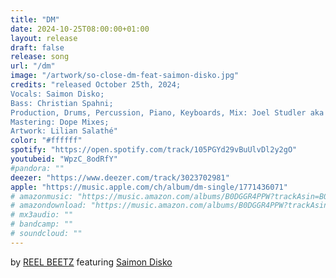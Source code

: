 ```yaml
---
title: "DM"
date: 2024-10-25T08:00:00+01:00
layout: release
draft: false
release: song
url: "/dm"
image: "/artwork/so-close-dm-feat-saimon-disko.jpg"
credits: "released October 25th, 2024;
Vocals: Saimon Disko;
Bass: Christian Spahni;
Production, Drums, Percussion, Piano, Keyboards, Mix: Joel Studler aka REEL BEETZ;
Mastering: Dope Mixes;
Artwork: Lilian Salathé"
color: "#ffffff"
spotify: "https://open.spotify.com/track/105PGYd29vBuUlvDl2y2gO"
youtubeid: "WpzC_8odRfY"
#pandora: ""
deezer: "https://www.deezer.com/track/3023702981"
apple: "https://music.apple.com/ch/album/dm-single/1771436071"
# amazonmusic: "https://music.amazon.com/albums/B0DGGR4PPW?trackAsin=B0DGGSYVHM"
# amazondownload: "https://music.amazon.com/albums/B0DGGR4PPW?trackAsin=B0DGGSYVHM"
# mx3audio: ""
# bandcamp: ""
# soundcloud: ""
---
```


by [REEL BEETZ](https://reelbeetz.ch/) featuring [Saimon Disko](https://www.instagram.com/saimondisko/)

